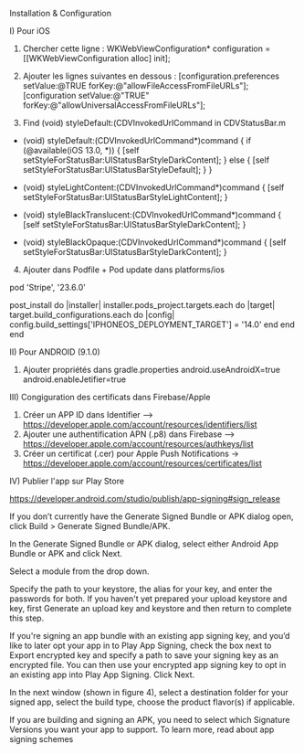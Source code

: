 Installation & Configuration


I) Pour iOS


1) Chercher cette ligne :
WKWebViewConfiguration* configuration = [[WKWebViewConfiguration alloc] init];


2) Ajouter les lignes suivantes en dessous : 
[configuration.preferences setValue:@TRUE forKey:@"allowFileAccessFromFileURLs"];
[configuration setValue:@"TRUE" forKey:@"allowUniversalAccessFromFileURLs"];


3) Find (void) styleDefault:(CDVInvokedUrlCommand in CDVStatusBar.m

- (void) styleDefault:(CDVInvokedUrlCommand*)command
{
    if (@available(iOS 13.0, *)) {
        [self setStyleForStatusBar:UIStatusBarStyleDarkContent];
    } else {
        [self setStyleForStatusBar:UIStatusBarStyleDefault];
    }
}

- (void) styleLightContent:(CDVInvokedUrlCommand*)command
{
    [self setStyleForStatusBar:UIStatusBarStyleLightContent];
}

- (void) styleBlackTranslucent:(CDVInvokedUrlCommand*)command
{
    [self setStyleForStatusBar:UIStatusBarStyleDarkContent];
}

- (void) styleBlackOpaque:(CDVInvokedUrlCommand*)command
{
    [self setStyleForStatusBar:UIStatusBarStyleDarkContent];
}


4) Ajouter dans Podfile + Pod update dans platforms/ios 

pod 'Stripe', '23.6.0'

post_install do |installer|
 installer.pods_project.targets.each do |target|
  target.build_configurations.each do |config|
   config.build_settings['IPHONEOS_DEPLOYMENT_TARGET'] = '14.0'
  end
 end
end




II) Pour ANDROID (9.1.0)


1) Ajouter propriétés dans gradle.properties 
android.useAndroidX=true
android.enableJetifier=true



III) Congiguration des certificats dans Firebase/Apple 

1) Créer un APP ID dans Identifier --> https://developer.apple.com/account/resources/identifiers/list
2) Ajouter une authentification APN (.p8) dans Firebase --> https://developer.apple.com/account/resources/authkeys/list
3) Créer un certificat (.cer) pour Apple Push Notifications -> https://developer.apple.com/account/resources/certificates/list



IV) Publier l'app sur Play Store

https://developer.android.com/studio/publish/app-signing#sign_release

If you don’t currently have the Generate Signed Bundle or APK dialog open, click Build > Generate Signed Bundle/APK.

In the Generate Signed Bundle or APK dialog, select either Android App Bundle or APK and click Next.

Select a module from the drop down.

Specify the path to your keystore, the alias for your key, and enter the passwords for both. If you haven't yet prepared your upload keystore and key, first Generate an upload key and keystore and then return to complete this step.

If you're signing an app bundle with an existing app signing key, and you’d like to later opt your app in to Play App Signing, check the box next to Export encrypted key and specify a path to save your signing key as an encrypted file. You can then use your encrypted app signing key to opt in an existing app into Play App Signing. Click Next.

In the next window (shown in figure 4), select a destination folder for your signed app, select the build type, choose the product flavor(s) if applicable.

If you are building and signing an APK, you need to select which Signature Versions you want your app to support. To learn more, read about app signing schemes

